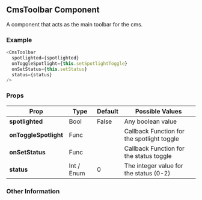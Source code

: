## CmsToolbar Component
A component that acts as the main toolbar for the cms.

### Example

```js
<CmsToolbar
  spotlighted={spotlighted}
  onToggleSpotlight={this.setSpotlightToggle}
  onSetStatus={this.setStatus}
  status={status}
/>
```

### Props

| Prop          | Type     | Default     | Possible Values
| ------------- | -------- | ----------- | ---------------------------------------------
| **spotlighted**    | Bool   |  False   | Any boolean value
| **onToggleSpotlight**    | Func   |     | Callback Function for the spotlight toggle
| **onSetStatus**    |  Func   |     | Callback Function for the status toggle
| **status**    | Int / Enum   |  0   | The integer value for the status (0-2)


### Other Information

